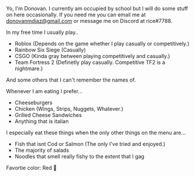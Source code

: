 Yo, I'm Donovan. I currently am occupied by school but I will do some stuff on here occasionally.
If you need me you can email me at donovanmdiaz@gmail.com or message me on Discord at rice#7788.

In my free time I usually play..
- Roblox (Depends on the game whether I play casually or competitively.)
- Rainbow Six Siege (Casually)
- CSGO (Kinda gray between playing competitively and casually.)
- Team Fortress 2 (Definetly play casually. Competitive TF2 is a nightmare.)

And some others that I can't remember the names of.

Whenever I am eating I prefer...
- Cheeseburgers
- Chicken (Wings, Strips, Nuggets, Whatever.)
- Grilled Cheese Sandwiches
- Anything that is italian

I especially eat these things when the only other things on the menu are...
- Fish that isnt Cod or Salmon (The only I've tried and enjoyed.)
- The majority of salads
- Noodles that smell really fishy to the extent that I gag

Favortie color: Red 🔴
